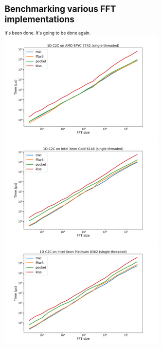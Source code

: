 # Benchmarking various FFT implementations

It's been done. It's going to be done again.
![](fi/1d_c2c_st_rome.png)
![](fi/1d_c2c_st_skylake.png)
![](fi/1d_c2c_st_icelake.png)
